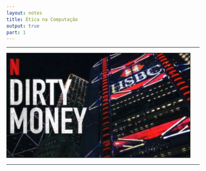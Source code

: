 ```yaml
---
layout: notes
title: Ética na Computação
output: true
part: 1
---
```



---

<img src="images/dirty_money.png" alt="https://https://www.netflix.com/search?q=dirty&jbv=80118100&jbp=2&jbr=0" width="480"/>

---
